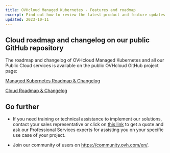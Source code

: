 ```yaml
---
title: OVHcloud Managed Kubernetes - Features and roadmap
excerpt: Find out how to review the latest product and feature updates for OVHcloud Managed Kubernetes and other Cloud services
updated: 2023-10-11
---
```


## Cloud roadmap and changelog on our public GitHub repository

The roadmap and changelog of OVHcloud Managed Kubernetes and all our Public Cloud services is available on the public OVHcloud GitHub project page:

[Managed Kubernetes Roadmap & Changelog](https://github.com/orgs/ovh/projects/16/views/1?sliceBy%5Bvalue%5D=Managed+Kubernetes+Service)

[Cloud Roadmap & Changelog](https://github.com/orgs/ovh/projects/16/)


## Go further

- If you need training or technical assistance to implement our solutions, contact your sales representative or click on [this link](https://www.ovhcloud.com/de/professional-services/) to get a quote and ask our Professional Services experts for assisting you on your specific use case of your project.

- Join our community of users on <https://community.ovh.com/en/>.